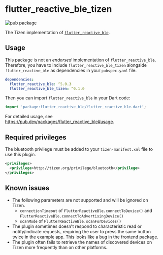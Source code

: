# flutter_reactive_ble_tizen

[![pub package](https://img.shields.io/pub/v/flutter_reactive_ble_tizen.svg)](https://pub.dev/packages/flutter_reactive_ble_tizen)

The Tizen implementation of [`flutter_reactive_ble`](https://pub.dev/packages/flutter_reactive_ble).

## Usage

This package is not an _endorsed_ implementation of `flutter_reactive_ble`. Therefore, you have to include `flutter_reactive_ble_tizen` alongside `flutter_reactive_ble` as dependencies in your `pubspec.yaml` file.

```yaml
dependencies:
  flutter_reactive_ble: ^5.0.3
  flutter_reactive_ble_tizen: ^0.1.0
```

Then you can import `flutter_reactive_ble` in your Dart code:

```dart
import 'package:flutter_reactive_ble/flutter_reactive_ble.dart';
```

For detailed usage, see https://pub.dev/packages/flutter_reactive_ble#usage.

## Required privileges

The bluetooth privilege must be added to your `tizen-manifest.xml` file to use this plugin.

```xml
<privileges>
  <privilege>http://tizen.org/privilege/bluetooth</privilege>
</privileges>
```

## Known issues

- The following parameters are not supported and will be ignored on Tizen.
  - `connectionTimeout` of `FlutterReactiveBle.connectToDevice()` and `FlutterReactiveBle.connectToAdvertisingDevice()`
  - `scanMode` of `FlutterReactiveBle.scanForDevices()`
- The plugin sometimes doesn't respond to characteristic read or notify/indicate requests, requiring the user to press the same button twice in the example app. This looks like a bug in the frontend package.
- The plugin often fails to retrieve the names of discovered devices on Tizen more frequently than on other platforms.
